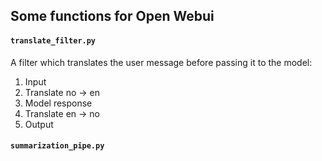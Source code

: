 ## Some functions for Open Webui

#### `translate_filter.py`

A filter which translates the user message before passing it to the model:
1. Input
2. Translate no -> en
3. Model response
4. Translate en -> no
5. Output

#### `summarization_pipe.py`
